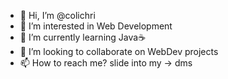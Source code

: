 - 👋 Hi, I’m @colichri
- 👀 I’m interested in Web Development
- 🌱 I’m currently learning Java☕
- 💞️ I’m looking to collaborate on WebDev projects
- 📫 How to reach me? slide into my -> dms

<!---
colichri/colichri is a ✨ special ✨ repository because its `README.md` (this file) appears on your GitHub profile.
You can click the Preview link to take a look at your changes.
--->

